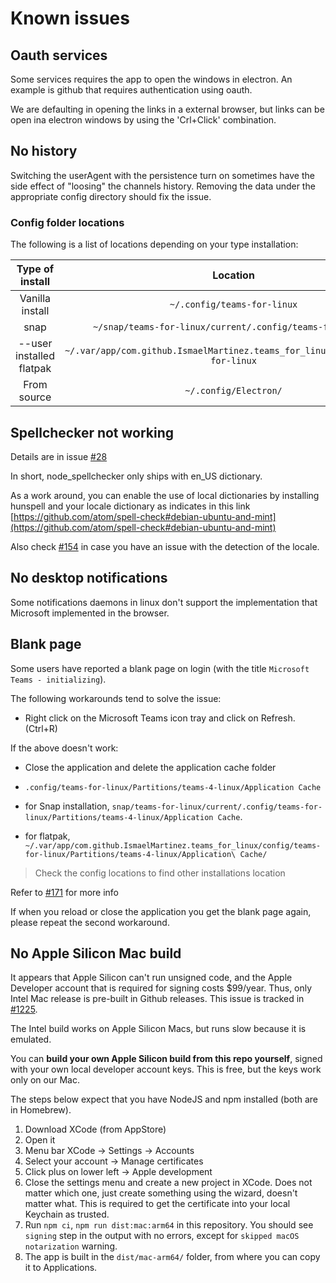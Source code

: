 # Known issues

## Oauth services

Some services requires the app to open the windows in electron. An example is github that requires authentication using oauth.

We are defaulting in opening the links in a external browser, but links can be open ina electron windows by using the 'Crl+Click' combination.

## No history

Switching the userAgent with the persistence turn on sometimes have the side effect of "loosing" the channels history. Removing the data under the appropriate config directory should fix the issue.

### Config folder locations

The following is a list of locations depending on your type installation:

| Type of install | Location | Clean-up command |
|:-------------:|:-------------:|:-----:|
| Vanilla install | `~/.config/teams-for-linux` | `rm -rf ~/.config/teams-for-linux` |
| snap | `~/snap/teams-for-linux/current/.config/teams-for-linux/` |  `rm -rf ~/snap/teams-for-linux/current/.config/teams-for-linux/` |
| --user installed flatpak | `~/.var/app/com.github.IsmaelMartinez.teams_for_linux/config/teams-for-linux` | `rm -rf ~/.var/app/com.github.IsmaelMartinez.teams_for_linux/config/teams-for-linux` |
| From source | `~/.config/Electron/` | `rm -rf ~/.config/Electron/` |

## Spellchecker not working

Details are in issue [#28](https://github.com/IsmaelMartinez/teams-for-linux/issues/28)

In short, node_spellchecker only ships with en_US dictionary.

As a work around, you can enable the use of local dictionaries by installing hunspell and your locale dictionary as indicates in this link [https://github.com/atom/spell-check#debian-ubuntu-and-mint](https://github.com/atom/spell-check#debian-ubuntu-and-mint)

Also check [#154](https://github.com/IsmaelMartinez/teams-for-linux/issues/154) in case you have an issue with the detection of the locale.

## No desktop notifications

Some notifications daemons in linux don't support the implementation that Microsoft implemented in the browser.

## Blank page

Some users have reported a blank page on login (with the title `Microsoft Teams - initializing`).

The following workarounds tend to solve the issue:

*    Right click on the Microsoft Teams icon tray and click on Refresh. (Ctrl+R)

If the above doesn't work:

*    Close the application and delete the application cache folder

  *    `.config/teams-for-linux/Partitions/teams-4-linux/Application Cache`

  *    for Snap installation, `snap/teams-for-linux/current/.config/teams-for-linux/Partitions/teams-4-linux/Application Cache`.

  *    for flatpak, `~/.var/app/com.github.IsmaelMartinez.teams_for_linux/config/teams-for-linux/Partitions/teams-4-linux/Application\ Cache/`

  >  Check the config locations to find other installations location

Refer to [#171](https://github.com/IsmaelMartinez/teams-for-linux/issues/171) for more info

If when you reload or close the application you get the blank page again, please repeat the second workaround.

## No Apple Silicon Mac build
It appears that Apple Silicon can't run unsigned code, and the Apple Developer account that is required for signing
costs $99/year. Thus, only Intel Mac release is pre-built in Github releases. This issue is tracked in
[#1225](https://github.com/IsmaelMartinez/teams-for-linux/issues/1225).

The Intel build works on Apple Silicon Macs, but runs slow because it is emulated.

You can **build your own Apple Silicon build from this repo yourself**, signed with your own local developer account keys. This is free, but the keys work only on our Mac.

The steps below expect that you have NodeJS and npm installed (both are in Homebrew).

1. Download XCode (from AppStore)
2. Open it
3. Menu bar XCode -> Settings -> Accounts
4. Select your account -> Manage certificates
5. Click plus on lower left -> Apple development
6. Close the settings menu and create a new project in XCode. Does not matter which one, just create something using
   the wizard, doesn't matter what. This is required to get the certificate into your local Keychain as trusted.
7. Run `npm ci`, `npm run dist:mac:arm64` in this repository. You should see `signing` step in the output with no errors, except for `skipped macOS notarization` warning.
8. The app is built in the `dist/mac-arm64/` folder, from where you can copy it to Applications.
